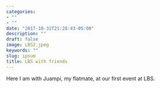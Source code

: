 ```yaml
---
categories:
- ""
- ""
date: "2017-10-31T21:28:43-05:00"
description: ""
draft: false
image: LBS2.jpeg
keywords: ""
slug: ipsum
title: LBS with friends
---
```


Here I am with Juampi, my flatmate, at our first event at LBS.